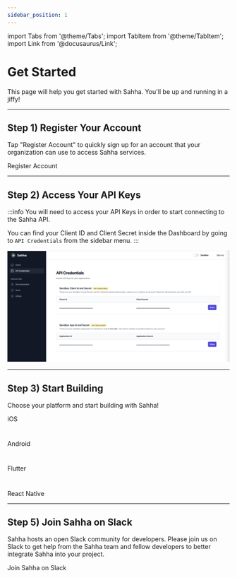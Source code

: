 ```yaml
---
sidebar_position: 1
---
```


import Tabs from '@theme/Tabs';
import TabItem from '@theme/TabItem';
import Link from '@docusaurus/Link';

# Get Started

This page will help you get started with Sahha. You'll be up and running in a jiffy!

---

## Step 1) Register Your Account

Tap "Register Account" to quickly sign up for an account that your organization can use to access Sahha services.

<Link
            className="button button--secondary button--lg"
            to='https://app.sahha.ai/?rel=docs'>
            Register Account
          </Link>

---

## Step 2) Access Your API Keys

:::info You will need to access your API Keys in order to start connecting to the Sahha API.

You can find your Client ID and Client Secret inside the Dashboard by going to `API Credentials` from the sidebar menu.
:::

![Access](./img/api-credentials.png)

---

## Step 3) Start Building

Choose your platform and start building with Sahha!

<Link
            className="button button--secondary button--lg"
            to='/docs/install-the-sdk/ios'>
            iOS
          </Link>

#
<Link
            className="button button--secondary button--lg"
            to='/docs/install-the-sdk/android'>
            Android
          </Link>

#
<Link
            className="button button--secondary button--lg"
            to='docs/install-the-sdk/flutter'>
            Flutter
          </Link>

#
<Link
            className="button button--secondary button--lg"
            to='docs/install-the-sdk/react-native'>
            React Native
          </Link>

***

## Step 5) Join Sahha on Slack

Sahha hosts an open Slack community for developers. Please join us on Slack to get help from the Sahha team and fellow developers to better integrate Sahha into your project.

<Link
            className="button button--secondary button--lg"
            to='https://join.slack.com/t/sahhacommunity/shared_invite/zt-1w0fmfbvk-qUwQ83tJgXyjT9XSxJvKIw'>
            Join Sahha on Slack
          </Link>